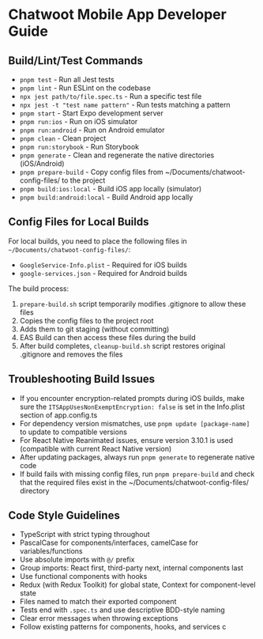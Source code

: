 # Chatwoot Mobile App Developer Guide

## Build/Lint/Test Commands

- `pnpm test` - Run all Jest tests
- `pnpm lint` - Run ESLint on the codebase
- `npx jest path/to/file.spec.ts` - Run a specific test file
- `npx jest -t "test name pattern"` - Run tests matching a pattern
- `pnpm start` - Start Expo development server
- `pnpm run:ios` - Run on iOS simulator
- `pnpm run:android` - Run on Android emulator
- `pnpm clean` - Clean project
- `pnpm run:storybook` - Run Storybook
- `pnpm generate` - Clean and regenerate the native directories (iOS/Android)
- `pnpm prepare-build` - Copy config files from ~/Documents/chatwoot-config-files/ to the project
- `pnpm build:ios:local` - Build iOS app locally (simulator)
- `pnpm build:android:local` - Build Android app locally

## Config Files for Local Builds

For local builds, you need to place the following files in `~/Documents/chatwoot-config-files/`:
- `GoogleService-Info.plist` - Required for iOS builds
- `google-services.json` - Required for Android builds

The build process:
1. `prepare-build.sh` script temporarily modifies .gitignore to allow these files
2. Copies the config files to the project root
3. Adds them to git staging (without committing)
4. EAS Build can then access these files during the build
5. After build completes, `cleanup-build.sh` script restores original .gitignore and removes the files

## Troubleshooting Build Issues

- If you encounter encryption-related prompts during iOS builds, make sure the `ITSAppUsesNonExemptEncryption: false` is set in the Info.plist section of app.config.ts
- For dependency version mismatches, use `pnpm update [package-name]` to update to compatible versions
- For React Native Reanimated issues, ensure version 3.10.1 is used (compatible with current React Native version)
- After updating packages, always run `pnpm generate` to regenerate native code
- If build fails with missing config files, run `pnpm prepare-build` and check that the required files exist in the ~/Documents/chatwoot-config-files/ directory

## Code Style Guidelines

- TypeScript with strict typing throughout
- PascalCase for components/interfaces, camelCase for variables/functions
- Use absolute imports with `@/` prefix
- Group imports: React first, third-party next, internal components last
- Use functional components with hooks
- Redux (with Redux Toolkit) for global state, Context for component-level state
- Files named to match their exported component
- Tests end with `.spec.ts` and use descriptive BDD-style naming
- Clear error messages when throwing exceptions
- Follow existing patterns for components, hooks, and services
c